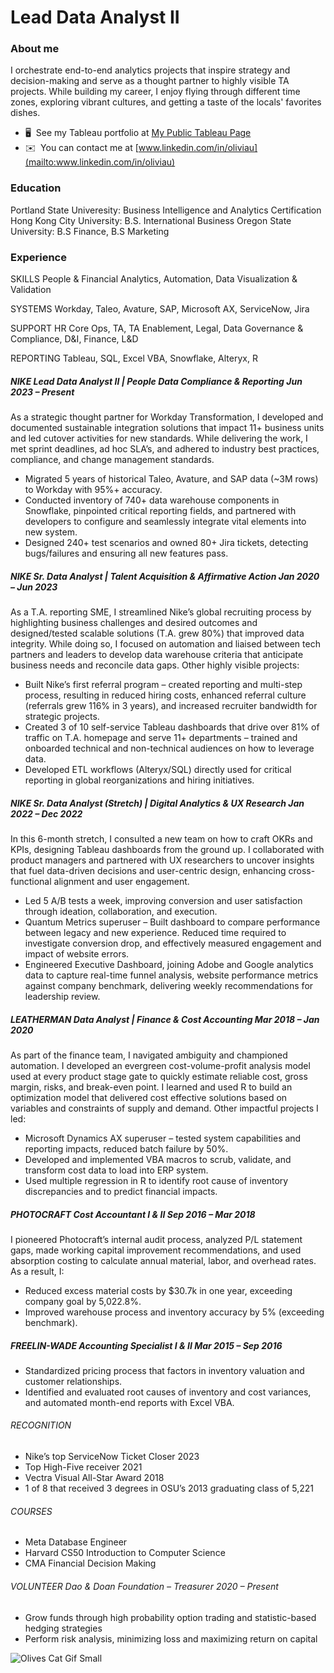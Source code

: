 # Lead Data Analyst II

### About me 
I orchestrate end-to-end analytics projects that inspire strategy and decision-making and serve as a thought partner to highly visible TA projects. While building my career, I enjoy flying through different time zones, exploring vibrant cultures, and getting a taste of the locals' favorites dishes.
* 🖥️  See my Tableau portfolio at [My Public Tableau Page](http://rb.gy/appacu)
* ✉️  You can contact me at [www.linkedin.com/in/oliviau](mailto:www.linkedin.com/in/oliviau)

### Education
Portland State Univeresity: Business Intelligence and Analytics Certification
Hong Kong City University: B.S. International Business 
Oregon State University: B.S Finance, B.S Marketing

### Experience
SKILLS		People & Financial Analytics, Automation, Data Visualization & Validation 

SYSTEMS 	Workday, Taleo, Avature, SAP, Microsoft AX, ServiceNow, Jira

SUPPORT 	HR Core Ops, TA, TA Enablement, Legal, Data Governance & Compliance, D&I, Finance, L&D

REPORTING	Tableau, SQL, Excel VBA, Snowflake, Alteryx, R

##### NIKE	 Lead Data Analyst II | People Data Compliance & Reporting 		        Jun 2023 – Present
As a strategic thought partner for Workday Transformation, I developed and documented sustainable integration solutions that impact 11+ business units and led cutover activities for new standards. While delivering the work, I met sprint deadlines, ad hoc SLA’s, and adhered to industry best practices, compliance, and change management standards. 

*	Migrated 5 years of historical Taleo, Avature, and SAP data (~3M rows) to Workday with 95%+ accuracy.
*	Conducted inventory of 740+ data warehouse components in Snowflake, pinpointed critical reporting fields, and partnered with developers to configure and seamlessly integrate vital elements into new system.
*	Designed 240+ test scenarios and owned 80+ Jira tickets, detecting bugs/failures and ensuring all new features pass.

##### NIKE	 Sr. Data Analyst | Talent Acquisition & Affirmative Action 	                    Jan 2020 – Jun 2023                
As a T.A. reporting SME, I streamlined Nike’s global recruiting process by highlighting business challenges and desired outcomes and designed/tested scalable solutions (T.A. grew 80%) that improved data integrity. While doing so, I focused on automation and liaised between tech partners and leaders to develop data warehouse criteria that anticipate business needs and reconcile data gaps. Other highly visible projects:

*	Built Nike’s first referral program – created reporting and multi-step process, resulting in reduced hiring costs, enhanced referral culture (referrals grew 116% in 3 years), and increased recruiter bandwidth for strategic projects.
*	Created 3 of 10 self-service Tableau dashboards that drive over 81% of traffic on T.A. homepage and serve 11+ departments – trained and onboarded technical and non-technical audiences on how to leverage data.
*	Developed ETL workflows (Alteryx/SQL) directly used for critical reporting in global reorganizations and hiring initiatives.

##### NIKE	Sr. Data Analyst (Stretch) | Digital Analytics & UX Research  		      Jan 2022 – Dec 2022

In this 6-month stretch, I consulted a new team on how to craft OKRs and KPIs, designing Tableau dashboards from the ground up. I collaborated with product managers and partnered with UX researchers to uncover insights that fuel data-driven decisions and user-centric design, enhancing cross-functional alignment and user engagement.

*	Led 5 A/B tests a week, improving conversion and user satisfaction through ideation, collaboration, and execution.
*	Quantum Metrics superuser – Built dashboard to compare performance between legacy and new experience. Reduced time required to investigate conversion drop, and effectively measured engagement and impact of website errors.
*	Engineered Executive Dashboard, joining Adobe and Google analytics data to capture real-time funnel analysis, website performance metrics against company benchmark, delivering weekly recommendations for leadership review.

##### LEATHERMAN	 Data Analyst | Finance & Cost Accounting		     Mar 2018 – Jan 2020

As part of the finance team, I navigated ambiguity and championed automation. I developed an evergreen cost-volume-profit analysis model used at every product stage gate to quickly estimate reliable cost, gross margin, risks, and break-even point. I learned and used R to build an optimization model that delivered cost effective solutions based on variables and constraints of supply and demand. Other impactful projects I led:
*	Microsoft Dynamics AX superuser – tested system capabilities and reporting impacts, reduced batch failure by 50%.
*	Developed and implemented VBA macros to scrub, validate, and transform cost data to load into ERP system. 
*	Used multiple regression in R to identify root cause of inventory discrepancies and to predict financial impacts. 
	
##### PHOTOCRAFT	Cost Accountant I & II					     Sep 2016 – Mar 2018

I pioneered Photocraft’s internal audit process, analyzed P/L statement gaps, made working capital improvement recommendations, and used absorption costing to calculate annual material, labor, and overhead rates. As a result, I:
*	Reduced excess material costs by $30.7k in one year, exceeding company goal by 5,022.8%.
*	Improved warehouse process and inventory accuracy by 5% (exceeding benchmark). 

##### FREELIN-WADE	Accounting Specialist I & II 		                               Mar 2015 – Sep 2016

*	Standardized pricing process that factors in inventory valuation and customer relationships. 
*	Identified and evaluated root causes of inventory and cost variances, and automated month-end reports with Excel VBA.

###### RECOGNITION 
* Nike’s top ServiceNow Ticket Closer 2023
* Top High-Five receiver 2021
* Vectra Visual All-Star Award 2018 
* 1 of 8 that received 3 degrees in OSU’s 2013 graduating class of 5,221
###### COURSES	
* Meta Database Engineer
* Harvard CS50 Introduction to Computer Science
* CMA Financial Decision Making 
 
###### VOLUNTEER 	Dao & Doan Foundation – Treasurer 2020 – Present
* Grow funds through high probability option trading and statistic-based hedging strategies
* Perform risk analysis, minimizing loss and maximizing return on capital	    

![Olives Cat Gif Small](https://github.com/oliviasportfolio/oliviasportfolio/assets/30008823/f44db085-717b-4802-a707-b4d6c374255f)


<!--
**oliviasportfolio/oliviasportfolio** is a ✨ _special_ ✨ repository because its `README.md` (this file) appears on your GitHub profile.
### Hi there 👋
Here are some ideas to get you started:

- 🔭 I’m currently working on ...
- 🌱 I’m currently learning ...
- 👯 I’m looking to collaborate on ...
- 🤔 I’m looking for help with ...
- 💬 Ask me about ...
- 📫 How to reach me: ...
- 😄 Pronouns: ...
- ⚡ Fun fact: ...
-->
